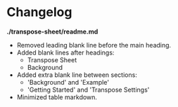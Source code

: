 # Changelog

**./transpose-sheet/readme.md**
* Removed leading blank line before the main heading.
* Added blank lines after headings:
	* Transpose Sheet
	* Background
* Added extra blank line between sections:
	* 'Background' and 'Example'
	* 'Getting Started' and 'Transpose Settings'
* Minimized table markdown.